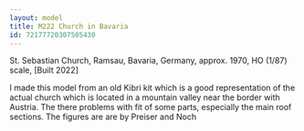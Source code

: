 ```yaml
---
layout: model
title: M222 Church in Bavaria
id: 72177720307505430
---
```


St. Sebastian Church, Ramsau, Bavaria, Germany, approx. 1970,
HO (1/87) scale, [Built 2022]

I made this model from an old Kibri kit which is a good representation of  the actual church which is located in a mountain valley near the border with Austria. The there problems with fit of some parts, especially the main roof sections. The figures are are by Preiser and Noch



